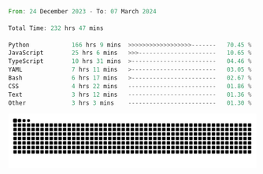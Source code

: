 <!--START_SECTION:waka-->

```rust
From: 24 December 2023 - To: 07 March 2024

Total Time: 232 hrs 47 mins

Python            166 hrs 9 mins  >>>>>>>>>>>>>>>>>>-------   70.45 %
JavaScript        25 hrs 6 mins   >>>----------------------   10.65 %
TypeScript        10 hrs 31 mins  >------------------------   04.46 %
YAML              7 hrs 11 mins   >------------------------   03.05 %
Bash              6 hrs 17 mins   >------------------------   02.67 %
CSS               4 hrs 22 mins   -------------------------   01.86 %
Text              3 hrs 12 mins   -------------------------   01.36 %
Other             3 hrs 3 mins    -------------------------   01.30 %
```

<!--END_SECTION:waka-->


<picture>
  <source media="(prefers-color-scheme: dark)" srcset="https://raw.githubusercontent.com/jeerawut97/jeerawut97/output/github-contribution-grid-snake.svg">
  <img alt="github contribution grid snake animation" src="https://raw.githubusercontent.com/jeerawut97/jeerawut97/output/github-contribution-grid-snake.svg">
</picture>
